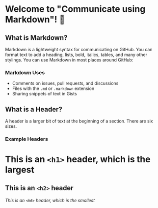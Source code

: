 # Welcome to "Communicate using Markdown"! 👋

## What is Markdown?

Markdown is a lightweight syntax for communicating on GitHub. You can format text to add a heading, lists, bold, italics, tables, and many other stylings. You can use Markdown in most places around GitHub:

### Markdown Uses

- Comments on issues, pull requests, and discussions  
- Files with the `.md` or `.markdown` extension  
- Sharing snippets of text in Gists

## What is a Header?

A header is a larger bit of text at the beginning of a section. There are six sizes.

### Example Headers

# This is an `<h1>` header, which is the largest  
## This is an `<h2>` header  
###### This is an `<h6>` header, which is the smallest
